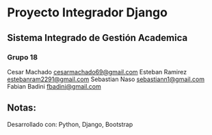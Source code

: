# Proyecto Integrador Django 

## Sistema Integrado de Gestión Academica 

### Grupo 18
Cesar Machado	 cesarmachado69@gmail.com
Esteban Ramirez	 estebanram2291@gmail.com
Sebastian Naso	 sebastiann1@gmail.com
Fabian Badini    fbadini@gmail.com

## Notas:
Desarrollado con:
Python,
Django,
Bootstrap
